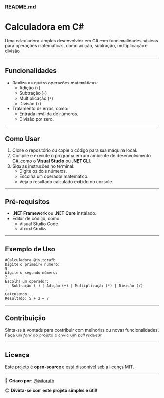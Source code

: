 ### **README.md**  

# **Calculadora em C#**  

Uma calculadora simples desenvolvida em C# com funcionalidades básicas para operações matemáticas, como adição, subtração, multiplicação e divisão.

---

## **Funcionalidades**  

- Realiza as quatro operações matemáticas:
  - Adição (`+`)  
  - Subtração (`-`)  
  - Multiplicação (`*`)  
  - Divisão (`/`)  
- Tratamento de erros, como:  
  - Entrada inválida de números.  
  - Divisão por zero.  

---

## **Como Usar**  

1. Clone o repositório ou copie o código para sua máquina local.  
2. Compile e execute o programa em um ambiente de desenvolvimento C#, como o **Visual Studio** ou **.NET CLI**.  
3. Siga as instruções no terminal:  
   - Digite os dois números.  
   - Escolha um operador matemático.  
   - Veja o resultado calculado exibido no console.  

---

## **Pré-requisitos**  

- **.NET Framework** ou **.NET Core** instalado.  
- Editor de código, como:  
  - Visual Studio Code  
  - Visual Studio  

---

## **Exemplo de Uso**  

```text
#Calculadora @jvitorafb
Digite o primeiro número:
5
Digite o segundo número:
2
Escolha um operador:
 - Subtração (-) | Adição (+) | Multiplicação (*) | Divisão (/)
+
Calculando...
Resultado: 5 + 2 = 7
```

---

## **Contribuição**  

Sinta-se à vontade para contribuir com melhorias ou novas funcionalidades. Faça um *fork* do projeto e envie um *pull request*!  

---

## **Licença**  

Este projeto é **open-source** e está disponível sob a licença MIT.  

--- 

🚀 **Criado por**: [@jvitorafb](https://github.com/jvitorafb)  

😊 **Divirta-se com este projeto simples e útil!**  
